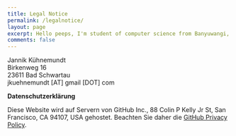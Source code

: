 ```yaml
---
title: Legal Notice
permalink: /legalnotice/
layout: page
excerpt: Hello peeps, I'm student of computer science from Banyuwangi, living in Jogjakarta. This blog for documentation about my programming journey, running on jekyll, hosting on netlify and using my own simple theme.
comments: false
---
```


Jannik Kühnemundt\
Birkenweg 16\
23611 Bad Schwartau\
jkuehnemundt [AT] gmail [DOT] com

__Datenschutzerklärung__

Diese Website wird auf Servern von GitHub Inc., 88 Colin P Kelly Jr St, San Francisco, CA 94107, USA gehostet. Beachten Sie daher die <a href="https://help.github.com/en/articles/github-privacy-statement" target="_blank" rel="noopener noreferrer">GitHub Privacy Policy</a>.
